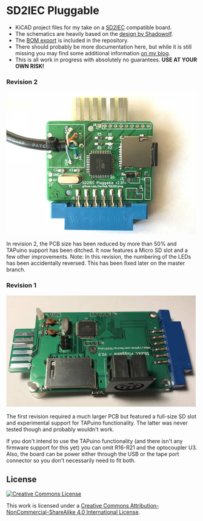 SD2IEC Pluggable
================

* KiCAD project files for my take on a [SD2IEC](http://www.pitsch.de/stuff/mmc2iec/) compatible board.
* The schematics are heavily based on the [design by Shadowolf](https://www.forum64.de/index.php?thread/21242-sd2iec-hardware-1-0/).
* The [BOM export](SD2IECplug-BOM.csv) is included in the repository.
* There should probably be more documentation here, but while it is still missing you may find some additional information [on my blog](https://www.hackup.net/tag/sd2iec/).
* This is all work in progress with absolutely no guarantees. **USE AT YOUR OWN RISK!**

### Revision 2

![SD2IECplug Rev.2](media/SD2IECplug-rev2.jpg)

In revision 2, the PCB size has been reduced by more than 50% and TAPuino support has been ditched. It now features a Micro SD slot and a few other improvements. Note: In this revision, the numbering of the LEDs has been accidentally reversed. This has been fixed later on the master branch.

### Revision 1

![SD2IECplug Rev.1](media/SD2IECplug-rev1.jpg)

The first revision required a much larger PCB but featured a full-size SD slot and experimental support for TAPuino functionality. The latter was never tested though and probably wouldn't work.

If you don't intend to use the TAPuino functionality (and there isn't any firmware support for this yet) you can omit R16-R21 and the optocoupler U3. Also, the board can be power either through the USB or the tape port connector so you don't necessarily need to fit both.

## License
[![Creative Commons License](https://i.creativecommons.org/l/by-nc-sa/4.0/88x31.png)
](http://creativecommons.org/licenses/by-nc-sa/4.0/)

This work is licensed under a
[Creative Commons Attribution-NonCommercial-ShareAlike 4.0 International License](http://creativecommons.org/licenses/by-nc-sa/4.0/).
